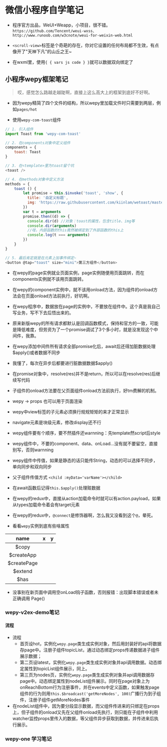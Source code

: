 # 微信小程序自学笔记

- 程序官方出品，WeUI+Weapp，小项目，很不错。`https://github.com/Tencent/weui-wxss、http://www.runoob.com/w3cnote/weui-for-weixin-web.html`

- `<scroll-view>`标签是个奇葩的存在，你对它设置的任何布局都不生效，有点像开了"天神下凡"的山丘之王~
- 在wxml里，使用`{ { vars js code } }`就可以数据双向绑定了

## 小程序wepy框架笔记

> 哎，感觉怎么路越走越陡啊，直接上这么高大上的框架到底好不好啊。

- 因为wepy精简了四个文件的结构，所以wepy里加载文件时只需要到两层，例如`pages/hot`

- 使用`wepy-com-toast`组件

```javascript
// 1. 引入组件
import Toast from 'wepy-com-toast'

// 2. 在components对象中定义组件
components = {
    toast: Toast
}

// 3. 在<template>里为toast留个坑
<toast />

// 4. 在methods对象中定义方法
methods = {
    toast () {
        let promise = this.$invoke('toast', 'show', {
          title: '自定义标题',
          img: 'https://raw.githubusercontent.com/kiinlam/wetoast/master/images/star.png'
        })
        var t = arguments
        promise.then((d) => {
          console.dir(d) //对象：toast的属性，包含title、img等
          console.dir(arguments)
          //哇，内部函数的this竟然被绑定到了外部函数的this上
          console.log(t === arguments)
        })
    }
}

// 5. 最后肯定就是在元素上加事件绑定~
<button @tap="toast" size="mini">第三方组件</button>
```

- 在wepy的page实例就业页面实例，page实例随便用页面跳转，而在components实例就不该用页面跳转。
- 在wepy的component实例中，就不该用onload方法，因为组件的onload方法会在页面onload方法前执行，好坑啊。
- 在wepy程序中，数据放在page的实例中，不要放在组件中。这个真是我自己写业务，写不下去后悟出来的。
- 原来新版wepy的所有请求都默认是回调函数模式，保持和官方的一致，可能是降低难度，但劳资为了一个promise调试了3个多小时，就是没发现这个中间件，我靠。
- 在wepy添加中间件所有请求全部promise化后，await后还得加脏数据处理$apply()或者数据不同步
- 我懂了，每次在异步后都要进行脏数据数据$apply()
- 在promise对象中，resolve(res)并不是return，所以可以在resolve(res)后继续写代码
- 子组件的onload方法要在父页面组件onload方法前执行，好tm费解的机制。
- wepy -> props 也可以用于页面渲染
- wepy中view标签的子元素必须换行规规矩矩的来才正常显示
- navigate元素是块级元素，修改display还不行
- wepy组件要有个顺序，要不然插件还warnning：先template然script后style
- wepy组件中，不要的component、data、onLoad...没有就不要留空，直接别写，否则warnning
- wepy组件中传值，如果是静态的话只能传String，动态的可以选择不同步，单向同步和双向同步
- 父子组件传值方式 `<child :myData='varName'></child>`
- 在await函数后记得`this.$apply()`处理赃数据
- 在wepy的redux中，直接从action加载命令时就可以有action.payload，如果从types加载命令着会有target元素
- 在wepy的redux中，`@connect`是修饰器啊，怎么我又没看到这个`@`，晕死。

- 看看`wepy`实例到底有些啥属性

| name         | x      |  y     |
| :----:       | :----: | :----: |
| \$copy       |        |        |
| \$createApp  |        |        |
| \$createPage |        |        |
| \$extend     |        |        |
| \$has        |        |        |

- 没事别在新页面中调用空onLoad钩子函数，否则报错：出现脚本错误或者未正确调用 Page()

### wepy-v2ex-demo笔记

#### 流程

- 流程
  - 首页设hot，实例化`wepy.page`类生成实例对象，然后用封装好的api将数据存page中。注册子组件topicList，通过动态绑定props传递数据进子组件展示数据；
  - 第二页设latest，实例化`wepy.page`类生成实例对象并api调用数据。动态绑定属性到topicList组件展示，同上。
  - 第三页为nodes页，实例化`wepy.page`类生成实例对象并api调用数据存page中。动态绑定属性到nodeList组件展示。同时在page对象上为onReachBottom行为注册事件，并在events中定义函数，如果触发page组件的行为则用`this.$broadcast('getMoreNodes', 100)`广播行为到子组件，注册子组件getMoreNodes事件
- 在nodeList组件中，因为要分段显示数据，而父组件传进来的只绑定在props上，但子组件的onload又先在父组件onload先执行，则只能在子组件中利用watcher监控props里传入的数据，等父组件异步获取到数据，并传进来后执行展示。

### wepy-one 学习笔记
